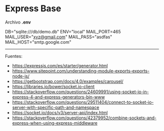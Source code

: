 # Express Base


Archivo <b>.env</b>

DB="sqlite:///db/demo.db"
ENV="local"
MAIL_PORT=465
MAIL_USER="xyz@gmail.com"
MAIL_PASS="asdfas"
MAIL_HOST="smtp.google.com"

---

Fuentes:

+ https://expressjs.com/es/starter/generator.html
+ https://www.sitepoint.com/understanding-module-exports-exports-node-js/
+ https://getbootstrap.com/docs/4.0/examples/carousel/
+ https://libraries.io/bower/socket.io-client
+ https://stackoverflow.com/questions/24609991/using-socket-io-in-express-4-and-express-generators-bin-www
+ https://stackoverflow.com/questions/29511404/connect-to-socket-io-server-with-specific-path-and-namespace
+ https://socket.io/docs/v3/server-api/index.html
+ https://stackoverflow.com/questions/42379952/combine-sockets-and-express-when-using-express-middleware

